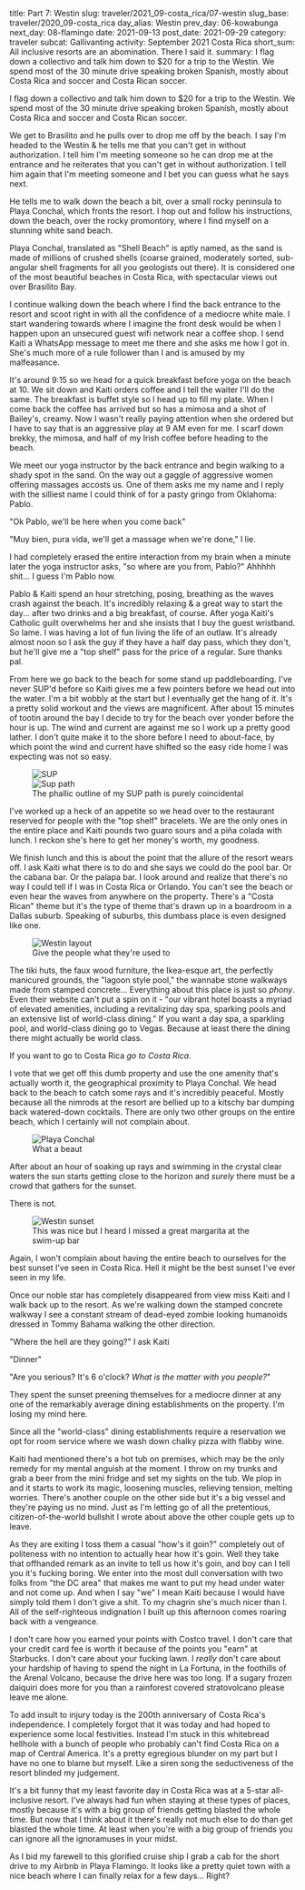 title: Part 7: Westin
slug: traveler/2021_09-costa_rica/07-westin
slug_base: traveler/2020_09-costa_rica
day_alias: Westin
prev_day: 06-kowabunga
next_day: 08-flamingo
date: 2021-09-13
post_date: 2021-09-29
category: traveler
subcat: Gallivanting
activity: September 2021 Costa Rica
short_sum: All inclusive resorts are an abomination. There I said it.
summary: I flag down a collectivo and talk him down to \$20 for a trip to the Westin. We spend most of the 30 minute drive speaking broken Spanish, mostly about Costa Rica and soccer and Costa Rican soccer.

I flag down a collectivo and talk him down to \$20 for a trip to the Westin. We
spend most of the 30 minute drive speaking broken Spanish, mostly about Costa
Rica and soccer and Costa Rican soccer.

We get to Brasilito and he pulls over
to drop me off by the beach. I say I'm headed to the Westin & he tells me that
you can't get in without authorization. I tell him I'm meeting someone so he
can drop me at the entrance and he reiterates that you can't get in without
authorization. I tell him again that I'm meeting someone and I bet you can
guess what he says next.

He tells me to walk down the beach a bit, over a small rocky peninsula to Playa
Conchal, which fronts the resort. I hop out and follow his
instructions, down the beach, over the rocky promontory, where I find myself on
a stunning white sand beach.

Playa Conchal, translated as "Shell Beach" is aptly named, as the sand is made of
millions of crushed shells (coarse grained, moderately sorted, sub-angular shell
fragments for all you geologists out there). It is considered one of the most
beautiful beaches in Costa Rica, with spectacular views out over Brasilito Bay.

I continue walking down the beach where I find the back entrance to the resort and
scoot right in with all the confidence of a mediocre white male. I start
wandering towards where I imagine the front desk would be when I happen upon an
unsecured guest wifi network near a coffee shop. I send Kaiti
a WhatsApp message to meet me there and she asks me how I got in. She's much
more of a rule follower than I and is amused by my malfeasance.

It's around 9:15 so we head for a quick breakfast before yoga on the beach at 10.
We sit down and Kaiti orders coffee and I tell the waiter I'll do the same. The
breakfast is buffet style so I head up
to fill my plate. When I come back the coffee has arrived but so has a mimosa
and a shot of Bailey's, creamy. Now I wasn't really paying attention when she
ordered but I have to say that is an aggressive play at 9 AM even for me. I
scarf down brekky, the mimosa, and half of my Irish coffee before heading to the
beach.

We meet our yoga instructor by the back entrance and begin walking
to a shady spot in the sand. On the way out a gaggle of aggressive women offering
massages accosts us.
One of them asks me my name and I reply with the silliest name I could think of
for a pasty gringo from Oklahoma: Pablo. 

"Ok Pablo, we'll be here when you come back"

"Muy bien, pura vida, we'll get a massage when we're done," I lie.

I had completely erased the entire interaction from my brain when a minute later
the yoga instructor asks, "so where are you from, Pablo?" Ahhhhh shit... I guess
I'm Pablo now.

Pablo & Kaiti spend an hour stretching, posing, breathing as the waves crash
against the beach.
It's incredibly relaxing & a great way to start the day... after two drinks
and a big breakfast, of course. After yoga Kaiti's Catholic guilt overwhelms her
and she insists that I buy the guest wristband. So lame. I was having a lot of fun living the life of an outlaw. It's already almost
noon so I ask the guy if they have a half day pass, which they don't, but he'll
give me a "top shelf" pass for the price of a regular. Sure thanks pal.

From here we go back to the beach for some stand up paddleboarding. I've never SUP'd
before so Kaiti gives me a few pointers before we head out into the water. I'm a
bit wobbly at the start but I eventually get the hang of it. It's a pretty solid
workout and the views are magnificent. After about 15 minutes of tootin
around the bay I decide to try for the beach over yonder before
the hour is up. The wind and current are against me so I work up a pretty good
lather. I don't quite make it to the shore before I need to about-face, by
which point the wind and current have shifted so the easy ride home I was expecting
was not so easy.

<figure class="figure">
  <div class="row">
    <div class="col-6">
      <img class="figure-img img-fluid mt-2 rounded" src="/theme/images/traveler/2021_09-costa_rica/westin_sup1.jpg" alt="SUP">
    </div>
    <div class="col-6">
      <img class="figure-img img-fluid mt-2 rounded" src="/theme/images/traveler/2021_09-costa_rica/westin_sup2.PNG" alt="Sup path">
    </div>
  </div>
  <figcaption class="figure-caption">The phallic outline of my SUP path is purely
  coincidental</figcaption>
</figure>

I've worked up a heck of an appetite so we head over to the restaurant
reserved for people with the "top shelf" bracelets. We are the only ones in
the entire place and Kaiti pounds two guaro sours and a pi&ntilde;a colada with
lunch. I reckon she's here to get her money's worth, my goodness.

We finish lunch and this is about the point that the allure of the
resort wears off. I ask Kaiti what there is to do and she says we could do the
pool bar. Or the cabana bar. Or the palapa bar. I look around and realize that
there's no way I could tell if I was in Costa Rica or Orlando. You can't see the
beach or even hear the waves from anywhere on the property. There's a "Costa Rican"
theme but it's the type of theme that's drawn up in a boardroom in a Dallas suburb.
Speaking of suburbs, this dumbass place is even designed like one.

<figure class="figure">
  <img class="figure-img img-fluid mt-2 rounded" src="/theme/images/traveler/2021_09-costa_rica/westin_layout.jpg" alt="Westin layout">
  <figcaption class="figure-caption">Give the people what they're used to</figcaption>
</figure>

The tiki huts, the faux wood furniture, the Ikea-esque art,
the perfectly manicured grounds, the "lagoon style pool," the wannabe stone
walkways made from stamped concrete... Everything about this place is just so
*phony*. Even their website can't put a spin on it - "our vibrant hotel boasts a
myriad of elevated amenities, including a revitalizing day spa, sparking pools
and an extensive list of world-class dining." If you want a day spa, a sparkling
pool, and world-class dining go to Vegas. Because at least there the dining there
might actually be world class.

If you want to go to Costa Rica *go to Costa Rica*.

I vote that we get off this dumb property and use the one amenity that's actually
worth it, the geographical proximity to Playa Conchal. We head back
to the beach to catch some rays and it's incredibly peaceful. Mostly because all
the nimrods at the resort are bellied up to a kitschy bar dumping back
watered-down cocktails. There are only two other groups on the entire beach,
which I certainly will not complain about.

<figure class="figure">
  <img class="figure-img img-fluid mt-2 rounded" src="/theme/images/traveler/2021_09-costa_rica/westin_beach_day.JPEG" alt="Playa Conchal">
  <figcaption class="figure-caption">What a beaut</figcaption>
</figure>

After about an hour of soaking up rays and swimming in the crystal clear waters
the sun starts getting close to the horizon and *surely* there must be a crowd
that gathers for the sunset.

There is not.

<figure class="figure">
  <img class="figure-img img-fluid mt-2 rounded" src="/theme/images/traveler/2021_09-costa_rica/westin_beach_night.JPEG" alt="Westin sunset">
  <figcaption class="figure-caption">This was nice but I heard I missed a great
  margarita at the swim-up bar</figcaption>
</figure>

Again, I won't complain about having the entire beach to ourselves for the best
sunset I've seen in Costa Rica. Hell it might be the best sunset
I've ever seen in my life.

Once our noble star has completely disappeared from view miss Kaiti and I walk
back up to the resort. As we're walking down the stamped concrete walkway I see
a constant stream of dead-eyed zombie looking humanoids dressed in Tommy Bahama
walking the other direction.

"Where the hell are they going?" I ask Kaiti

"Dinner"

"Are you serious? It's 6 o'clock? *What is the matter with you people?*"

They spent the sunset preening themselves for a mediocre dinner at any one of the
remarkably average dining establishments on the property. I'm losing my mind here.

Since all the "world-class" dining establishments require a reservation we opt
for room service where we wash down chalky pizza with flabby wine. 

Kaiti had mentioned there's a hot tub on premises, which may be the only
remedy for my mental anguish at the moment. I throw on my trunks
and grab a beer from the mini fridge and set my sights on the tub. We plop in
and it starts to work its magic, loosening muscles, relieving tension, melting
worries. There's another couple on the other side but it's a big vessel and they're
paying us no mind. Just as I'm letting go of all the pretentious, 
citizen-of-the-world bullshit I wrote about above the other couple gets
up to leave.

As they are exiting I toss them a casual "how's it goin?"
completely out of politeness with no intention to actually hear how it's goin.
Well they take that offhanded remark as an invite to tell us how it's goin, and
boy can I tell you it's fucking boring. We enter into the most dull conversation
with two folks from "the DC area" that makes me want to put my head under water
and not come up. And when I say "we" I mean Kaiti because I would have simply
told them I don't give a shit. To my chagrin she's much nicer than I. All of the
self-righteous indignation I built up this afternoon comes roaring back with a
vengeance.

I don't care how you earned your points with Costco travel. I don't care
that your credit card fee is worth it because of the points you "earn" at
Starbucks. I don't care about your fucking lawn. I *really* don't care about your
hardship of having to spend the night in La Fortuna, in the foothills of the
Arenal Volcano, because the drive
here was too long. If a sugary frozen daiquiri does more for you than a rainforest
covered stratovolcano please leave me alone.

To add insult to injury today is the 200th anniversary of Costa Rica's
independence. I completely forgot that it was today and had hoped to
experience some local festivities. Instead I'm stuck in this whitebread hellhole
with a bunch of people who probably can't find Costa Rica on a map of Central
America. It's a pretty egregious blunder on my part but I have no one to
blame but myself. Like a siren song the seductiveness of the resort blinded my
judgement.

It's a bit funny that my least favorite day in Costa Rica was at a 5-star
all-inclusive resort. I've always had fun when staying at these types of places,
mostly because it's with a big group of friends getting blasted the whole time.
But now that I think about it there's really not much else to do than get
blasted the whole time. At least when you're with a big group of friends you can
ignore all the ignoramuses in your midst.

As I bid my farewell to this glorified cruise ship I grab a cab for the short
drive to my Airbnb in Playa Flamingo. It looks like a pretty quiet town with a
nice beach where I can finally relax for a few days... Right?

